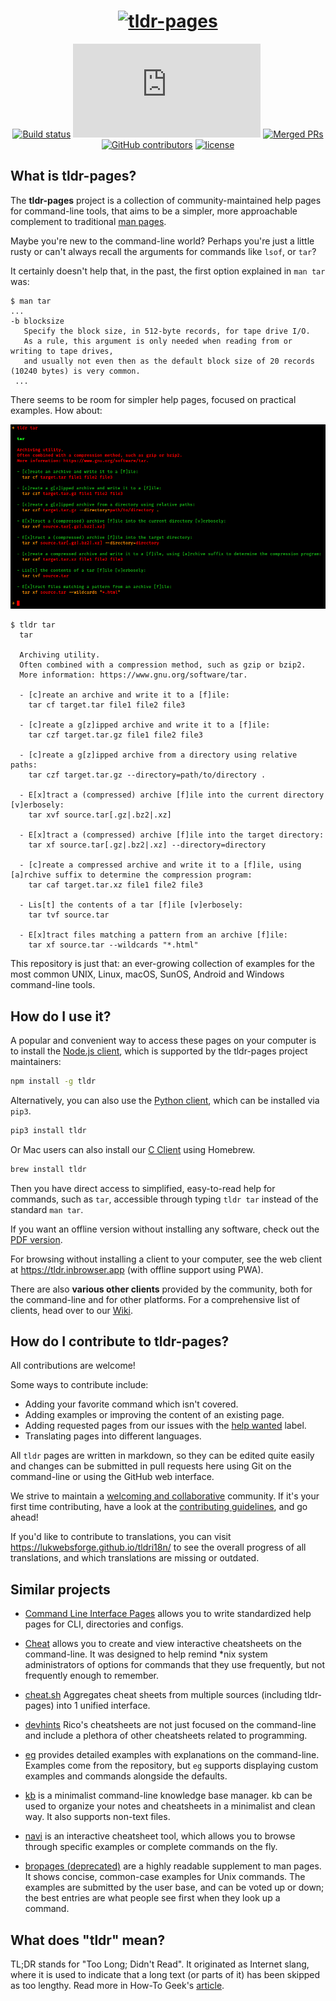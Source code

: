 <div align="center">
  <h1><a href="https://tldr.sh/"><img alt="tldr-pages" src="images/banner.png" width=600/></a></h1>

[![Build status][github-actions-image]][github-actions-url]
[![Matrix chat][matrix-image]][matrix-url]
[![Merged PRs][prs-merged-image]][prs-merged-url]
[![GitHub contributors][contributors-image]][contributors-url]
[![license][license-image]][license-url]

[github-actions-url]: https://github.com/tldr-pages/tldr/actions
[github-actions-image]: https://img.shields.io/github/actions/workflow/status/tldr-pages/tldr/ci.yml?branch=main&label=Build
[matrix-url]: https://matrix.to/#/#tldr-pages:matrix.org
[matrix-image]: https://img.shields.io/matrix/tldr-pages:matrix.org?label=Chat+on+Matrix
[prs-merged-url]: https://github.com/tldr-pages/tldr/pulls?q=is:pr+is:merged
[prs-merged-image]: https://img.shields.io/github/issues-pr-closed-raw/tldr-pages/tldr.svg?label=Merged+PRs&color=green
[contributors-url]: https://github.com/tldr-pages/tldr/graphs/contributors
[contributors-image]: https://img.shields.io/github/contributors-anon/tldr-pages/tldr.svg?label=Contributors
[license-url]: https://github.com/tldr-pages/tldr/blob/main/LICENSE.md
[license-image]: https://img.shields.io/badge/license-CC_BY_4.0-blue.svg?label=License
</div>

## What is tldr-pages?

The **tldr-pages** project is a collection of community-maintained help pages
for command-line tools, that aims to be a simpler, more approachable complement
to traditional [man pages](https://en.wikipedia.org/wiki/Man_page).

Maybe you're new to the command-line world? Perhaps you're just a little rusty or can't always recall the arguments for commands like `lsof`, or `tar`?

It certainly doesn't help that, in the past, the first option explained in `man tar` was:

```console
$ man tar
...
-b blocksize
   Specify the block size, in 512-byte records, for tape drive I/O.
   As a rule, this argument is only needed when reading from or writing to tape drives,
   and usually not even then as the default block size of 20 records (10240 bytes) is very common.
 ...
```

There seems to be room for simpler help pages, focused on practical examples.
How about:

![Screenshot of the tldr client displaying the tar command.](images/tldr.png)

```console
$ tldr tar
  tar

  Archiving utility.
  Often combined with a compression method, such as gzip or bzip2.
  More information: https://www.gnu.org/software/tar.

  - [c]reate an archive and write it to a [f]ile:
    tar cf target.tar file1 file2 file3

  - [c]reate a g[z]ipped archive and write it to a [f]ile:
    tar czf target.tar.gz file1 file2 file3

  - [c]reate a g[z]ipped archive from a directory using relative paths:
    tar czf target.tar.gz --directory=path/to/directory .

  - E[x]tract a (compressed) archive [f]ile into the current directory [v]erbosely:
    tar xvf source.tar[.gz|.bz2|.xz]

  - E[x]tract a (compressed) archive [f]ile into the target directory:
    tar xf source.tar[.gz|.bz2|.xz] --directory=directory

  - [c]reate a compressed archive and write it to a [f]ile, using [a]rchive suffix to determine the compression program:
    tar caf target.tar.xz file1 file2 file3

  - Lis[t] the contents of a tar [f]ile [v]erbosely:
    tar tvf source.tar

  - E[x]tract files matching a pattern from an archive [f]ile:
    tar xf source.tar --wildcards "*.html"
```

This repository is just that: an ever-growing collection of examples
for the most common UNIX, Linux, macOS, SunOS, Android and Windows command-line tools.

## How do I use it?

A popular and convenient way to access these pages on your computer
is to install the [Node.js client](https://github.com/tldr-pages/tldr-node-client),
which is supported by the tldr-pages project maintainers:

```sh
npm install -g tldr
```

Alternatively, you can also use the [Python client](https://github.com/tldr-pages/tldr-python-client), which can be installed via `pip3`.

```sh
pip3 install tldr
```

Or Mac users can also install our [C Client](https://github.com/tldr-pages/tldr-c-client) using Homebrew.

```sh
brew install tldr
```

Then you have direct access to simplified, easy-to-read help for commands, such as `tar`,
accessible through typing `tldr tar` instead of the standard `man tar`.

If you want an offline version without installing any software,
check out the [PDF version](https://tldr.sh/assets/tldr-book.pdf).

For browsing without installing a client to your computer,
see the web client at <https://tldr.inbrowser.app> (with offline support using PWA).

There are also **various other clients** provided by the community,
both for the command-line and for other platforms.
For a comprehensive list of clients, head over to our [Wiki](https://github.com/tldr-pages/tldr/wiki/tldr-pages-clients).

## How do I contribute to tldr-pages?

All contributions are welcome!

Some ways to contribute include:

- Adding your favorite command which isn't covered.
- Adding examples or improving the content of an existing page.
- Adding requested pages from our issues with the [help wanted](https://github.com/tldr-pages/tldr/issues?q=is%3Aopen+is%3Aissue+label%3A%22help+wanted%22) label.
- Translating pages into different languages.

All `tldr` pages are written in markdown, so they can be edited quite easily and changes can be submitted in
pull requests here using Git on the command-line or
using the GitHub web interface.

We strive to maintain a [welcoming and collaborative](GOVERNANCE.md) community.
If it's your first time contributing, have a look at the [contributing guidelines](CONTRIBUTING.md), and go ahead!

If you'd like to contribute to translations, you can visit <https://lukwebsforge.github.io/tldri18n/>
to see the overall progress of all translations, and which translations are missing or outdated.

## Similar projects

- [Command Line Interface Pages](https://github.com/command-line-interface-pages)
  allows you to write standardized help pages for CLI, directories and configs.

- [Cheat](https://github.com/cheat/cheat)
  allows you to create and view interactive cheatsheets on the command-line.
  It was designed to help remind *nix system administrators of options
  for commands that they use frequently, but not frequently enough to remember.

- [cheat.sh](https://cheat.sh/)
  Aggregates cheat sheets from multiple sources (including tldr-pages)
  into 1 unified interface.

- [devhints](https://devhints.io/)
  Rico's cheatsheets are not just focused on the command-line and
  include a plethora of other cheatsheets related to programming.

- [eg](https://github.com/srsudar/eg)
  provides detailed examples with explanations on the command-line.
  Examples come from the repository, but `eg` supports displaying
  custom examples and commands alongside the defaults.
  
- [kb](https://github.com/gnebbia/kb)
  is a minimalist command-line knowledge base manager.
  kb can be used to organize your notes and cheatsheets in a minimalist
  and clean way. It also supports non-text files.

- [navi](https://github.com/denisidoro/navi)
  is an interactive cheatsheet tool, which allows you to browse through
  specific examples or complete commands on the fly.

- [bropages (deprecated)](http://bropages.org)
  are a highly readable supplement to man pages.
  It shows concise, common-case examples for Unix commands.
  The examples are submitted by the user base, and can be voted up or down;
  the best entries are what people see first when they look up a command.

## What does "tldr" mean?

TL;DR stands for "Too Long; Didn't Read".
It originated as Internet slang, where it is used to indicate that a long text
(or parts of it) has been skipped as too lengthy.
Read more in How-To Geek's [article](https://www.howtogeek.com/435266/what-does-tldr-mean-and-how-do-you-use-it/).

